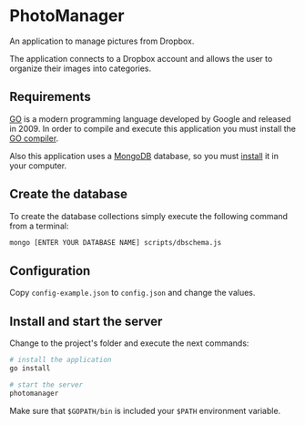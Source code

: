 # PhotoManager

An application to manage pictures from Dropbox.

The application connects to a Dropbox account and allows the user to organize their images into categories.

## Requirements

[GO](https://golang.org/) is a modern programming language developed by Google and released in 2009. In order to compile and execute this application you must install the [GO compiler](https://golang.org/doc/install).

Also this application uses a [MongoDB](https://www.mongodb.com/) database, so you must [install](https://docs.mongodb.com/manual/administration/install-community/) it in your computer.

## Create the database

To create the database collections simply execute the following command from a terminal:
```bash
mongo [ENTER YOUR DATABASE NAME] scripts/dbschema.js
```

## Configuration
Copy `config-example.json` to `config.json` and change the values.

## Install and start the server

Change to the project's folder and execute the next commands:
```bash
# install the application
go install

# start the server
photomanager
```

Make sure that `$GOPATH/bin` is included your `$PATH` environment variable.
